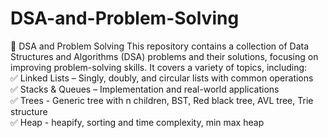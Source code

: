 # DSA-and-Problem-Solving
📌 DSA and Problem Solving
This repository contains a collection of Data Structures and Algorithms (DSA) problems and their solutions, focusing on improving problem-solving skills. It covers a variety of topics, including: <br>
✅ Linked Lists – Singly, doubly, and circular lists with common operations<br>
✅ Stacks & Queues – Implementation and real-world applications <br>
✅ Trees - Generic tree with n children, BST, Red black tree, AVL tree, Trie structure <br>
✅ Heap - heapify, sorting and time complexity, min max heap
